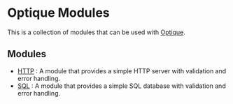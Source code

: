 # Optique Modules

This is a collection of modules that can be used with [Optique](https://github.com/Courtcircuits/optique).

## Modules
- [HTTP](https://github.com/Courtcircuits/optique-modules/tree/main/http) : A module that provides a simple HTTP server with validation and error handling.
- [SQL](https://github.com/Courtcircuits/optique-modules/tree/main/sql) : A module that provides a simple SQL database with validation and error handling.
